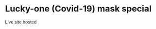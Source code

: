 # Lucky-one (Covid-19) mask special

<a href="https://app.netlify.com/sites/covid-19-special-musk-project/settings/general">Live site hosted</a>